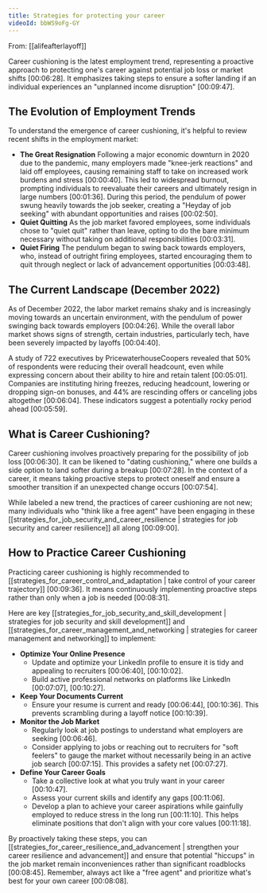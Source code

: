 ```yaml
---
title: Strategies for protecting your career
videoId: bbWS9oFg-GY
---
```


From: [[alifeafterlayoff]] <br/> 

Career cushioning is the latest employment trend, representing a proactive approach to protecting one's career against potential job loss or market shifts <a class="yt-timestamp" data-t="00:06:28">[00:06:28]</a>. It emphasizes taking steps to ensure a softer landing if an individual experiences an "unplanned income disruption" <a class="yt-timestamp" data-t="00:09:47">[00:09:47]</a>.

## The Evolution of Employment Trends

To understand the emergence of career cushioning, it's helpful to review recent shifts in the employment market:
*   **The Great Resignation** Following a major economic downturn in 2020 due to the pandemic, many employers made "knee-jerk reactions" and laid off employees, causing remaining staff to take on increased work burdens and stress <a class="yt-timestamp" data-t="00:00:40">[00:00:40]</a>. This led to widespread burnout, prompting individuals to reevaluate their careers and ultimately resign in large numbers <a class="yt-timestamp" data-t="00:01:36">[00:01:36]</a>. During this period, the pendulum of power swung heavily towards the job seeker, creating a "Heyday of job seeking" with abundant opportunities and raises <a class="yt-timestamp" data-t="00:02:50">[00:02:50]</a>.
*   **Quiet Quitting** As the job market favored employees, some individuals chose to "quiet quit" rather than leave, opting to do the bare minimum necessary without taking on additional responsibilities <a class="yt-timestamp" data-t="00:03:31">[00:03:31]</a>.
*   **Quiet Firing** The pendulum began to swing back towards employers, who, instead of outright firing employees, started encouraging them to quit through neglect or lack of advancement opportunities <a class="yt-timestamp" data-t="00:03:48">[00:03:48]</a>.

## The Current Landscape (December 2022)

As of December 2022, the labor market remains shaky and is increasingly moving towards an uncertain environment, with the pendulum of power swinging back towards employers <a class="yt-timestamp" data-t="00:04:26">[00:04:26]</a>. While the overall labor market shows signs of strength, certain industries, particularly tech, have been severely impacted by layoffs <a class="yt-timestamp" data-t="00:04:40">[00:04:40]</a>.

A study of 722 executives by PricewaterhouseCoopers revealed that 50% of respondents were reducing their overall headcount, even while expressing concern about their ability to hire and retain talent <a class="yt-timestamp" data-t="00:05:01">[00:05:01]</a>. Companies are instituting hiring freezes, reducing headcount, lowering or dropping sign-on bonuses, and 44% are rescinding offers or canceling jobs altogether <a class="yt-timestamp" data-t="00:06:04">[00:06:04]</a>. These indicators suggest a potentially rocky period ahead <a class="yt-timestamp" data-t="00:05:59">[00:05:59]</a>.

## What is Career Cushioning?

Career cushioning involves proactively preparing for the possibility of job loss <a class="yt-timestamp" data-t="00:06:30">[00:06:30]</a>. It can be likened to "dating cushioning," where one builds a side option to land softer during a breakup <a class="yt-timestamp" data-t="00:07:28">[00:07:28]</a>. In the context of a career, it means taking proactive steps to protect oneself and ensure a smoother transition if an unexpected change occurs <a class="yt-timestamp" data-t="00:07:54">[00:07:54]</a>.

While labeled a new trend, the practices of career cushioning are not new; many individuals who "think like a free agent" have been engaging in these [[strategies_for_job_security_and_career_resilience | strategies for job security and career resilience]] all along <a class="yt-timestamp" data-t="00:09:00">[00:09:00]</a>.

## How to Practice Career Cushioning

Practicing career cushioning is highly recommended to [[strategies_for_career_control_and_adaptation | take control of your career trajectory]] <a class="yt-timestamp" data-t="00:09:36">[00:09:36]</a>. It means continuously implementing proactive steps rather than only when a job is needed <a class="yt-timestamp" data-t="00:08:31">[00:08:31]</a>.

Here are key [[strategies_for_job_security_and_skill_development | strategies for job security and skill development]] and [[strategies_for_career_management_and_networking | strategies for career management and networking]] to implement:

*   **Optimize Your Online Presence**
    *   Update and optimize your LinkedIn profile to ensure it is tidy and appealing to recruiters <a class="yt-timestamp" data-t="00:06:40">[00:06:40]</a>, <a class="yt-timestamp" data-t="00:10:02">[00:10:02]</a>.
    *   Build active professional networks on platforms like LinkedIn <a class="yt-timestamp" data-t="00:07:07">[00:07:07]</a>, <a class="yt-timestamp" data-t="00:10:27">[00:10:27]</a>.
*   **Keep Your Documents Current**
    *   Ensure your resume is current and ready <a class="yt-timestamp" data-t="00:06:44">[00:06:44]</a>, <a class="yt-timestamp" data-t="00:10:36">[00:10:36]</a>. This prevents scrambling during a layoff notice <a class="yt-timestamp" data-t="00:10:39">[00:10:39]</a>.
*   **Monitor the Job Market**
    *   Regularly look at job postings to understand what employers are seeking <a class="yt-timestamp" data-t="00:06:46">[00:06:46]</a>.
    *   Consider applying to jobs or reaching out to recruiters for "soft feelers" to gauge the market without necessarily being in an active job search <a class="yt-timestamp" data-t="00:07:15">[00:07:15]</a>. This provides a safety net <a class="yt-timestamp" data-t="00:07:27">[00:07:27]</a>.
*   **Define Your Career Goals**
    *   Take a collective look at what you truly want in your career <a class="yt-timestamp" data-t="00:10:47">[00:10:47]</a>.
    *   Assess your current skills and identify any gaps <a class="yt-timestamp" data-t="00:11:06">[00:11:06]</a>.
    *   Develop a plan to achieve your career aspirations while gainfully employed to reduce stress in the long run <a class="yt-timestamp" data-t="00:11:10">[00:11:10]</a>. This helps eliminate positions that don't align with your core values <a class="yt-timestamp" data-t="00:11:18">[00:11:18]</a>.

By proactively taking these steps, you can [[strategies_for_career_resilience_and_advancement | strengthen your career resilience and advancement]] and ensure that potential "hiccups" in the job market remain inconveniences rather than significant roadblocks <a class="yt-timestamp" data-t="00:08:45">[00:08:45]</a>. Remember, always act like a "free agent" and prioritize what's best for your own career <a class="yt-timestamp" data-t="00:08:08">[00:08:08]</a>.